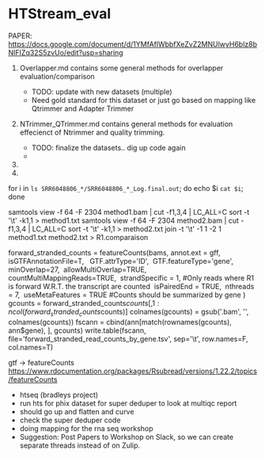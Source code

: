 # HTStream_eval
PAPER: https://docs.google.com/document/d/1YMfAflWbbfXeZvZ2MNUlwyH6blz8bNIFIZq32S5zvUo/edit?usp=sharing

1. Overlapper.md contains some general methods for overlapper evaluation/comparison
    - TODO: update with new datasets (multiple)
    - Need gold standard for this dataset or just go based on mapping like Qtrimmer and Adapter Trimmer
2. NTrimmer_QTrimmer.md contains general methods for evaluation effecienct of Ntrimmer and quality trimming. 
    - TODO: finalize the datasets.. dig up code again 
    -
3. 

4.


for i in `ls SRR6048806_*/SRR6048806_*_Log.final.out`; do echo $i `cat $i`; done


samtools view -f 64 -F 2304 method1.bam | cut -f1,3,4 | LC_ALL=C sort -t '\t' -k1,1 > method1.txt
samtools view -f 64 -F 2304 method2.bam | cut -f1,3,4 | LC_ALL=C sort -t '\t' -k1,1 > method2.txt
join -t '\t' -1 1 -2 1 method1.txt method2.txt > R1.comparaison

forward_stranded_counts = featureCounts(bams, annot.ext = gff,      isGTFAnnotationFile=T,      GTF.attrType='ID',     GTF.featureType='gene',     minOverlap=27,     allowMultiOverlap=TRUE,     countMultiMappingReads=TRUE,     strandSpecific = 1,  #Only reads where R1 is forward W.R.T. the transcript are counted     isPairedEnd = TRUE,     nthreads = 7,     useMetaFeatures = TRUE     #Counts should be summarized by gene )  gcounts = forward_stranded_counts$counts[, 1:ncol(forward_stranded_counts$counts)] colnames(gcounts) = gsub('.bam', '', colnames(gcounts)) fscann = cbind(ann[match(rownames(gcounts), ann$gene), ], gcounts) write.table(fscann, file='forward_stranded_read_counts_by_gene.tsv', sep='\t', row.names=F, col.names=T)


gtf -> featureCounts
https://www.rdocumentation.org/packages/Rsubread/versions/1.22.2/topics/featureCounts

- htseq (bradleys project)
- run hts for phix dataset for super deduper to look at multiqc report
- should go up and flatten and curve
- check the super deduper code
- doing mapping for the rna seq workshop
- Suggestion:  Post Papers to Workshop on Slack, so we can create separate threads instead of on Zulip.